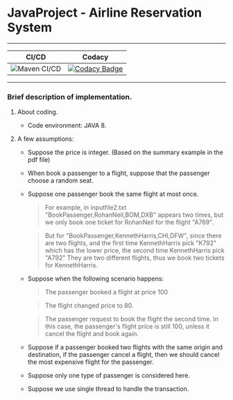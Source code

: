 # JavaProject - Airline Reservation System  

---------------------------

|CI/CD|Codacy|
|-----|-----|
|![Maven CI/CD](https://github.com/99002538/JavaProject/workflows/Maven%20CI/CD/badge.svg)| [![Codacy Badge](https://api.codacy.com/project/badge/Grade/69e8d1f222c74950a0cf35258d1569de)](https://app.codacy.com/gh/99002538/JavaProject?)|

---------------------------

### Brief description of implementation.

1) About coding.

    * Code environment: JAVA 8.
 
2) A few assumptions:

    * Suppose the price is integer. (Based on the summary example in the pdf file)

    * When book a passenger to a flight, suppose that the passenger choose a random seat.

    * Suppose one passenger book the same flight at most once.
    
       > For example, in inputfile2.txt "BookPassenger,RohanNeil,BOM,DXB" appears two times, 
       but we only book one ticket for RohanNeil for the flight "A769".
       
       > But for "BookPassenger,KennethHarris,CHI,DFW", since there are two flights, and the first time
       KennethHarris pick "K792" which has the lower price, the second time KennethHarris pick "A792"
       They are two different flights, thus we book two tickets for KennethHarris.

    * Suppose when the following scenario happens:
    
        > The passenger booked a flight at price 100
        
        > The flight changed price to 80.
        
        > The passenger request to book the flight the second time.
       In this case, the passenger's flight price is still 100, unless it cancel the flight and book again.

    * Suppose if a passenger booked two flights with the same origin and destination, if the passenger cancel
      a flight, then we should cancel the most expensive flight for the passenger.

    * Suppose only one type of passenger is considered here.

    * Suppose we use single thread to handle the transaction.

